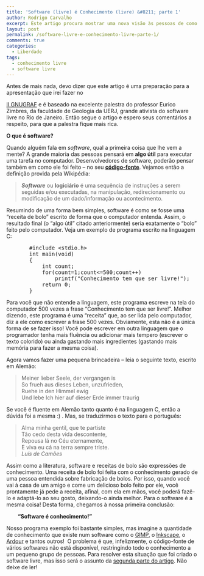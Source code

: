 ```yaml
---
title: 'Software (livre) é Conhecimento (livre) &#8211; parte 1'
author: Rodrigo Carvalho
excerpt: Este artigo procura mostrar uma nova visão às pessoas de como elas enxergam o software. Software também é conhecimento e, como tal, deve ser livre para propiciar o desenvolvimento da humanidade.
layout: post
permalink: /software-livre-e-conhecimento-livre-parte-1/
comments: true
categories:
  - Liberdade
tags:
  - conhecimento livre
  - software livre
---
```

<!-- 		@page { margin: 2cm } 		P { margin-bottom: 0.21cm } -->Antes de mais nada, devo dizer que este artigo é uma preparação para a apresentação que irei fazer no 

<a href="https://gnugraf.org" target="_blank">II GNUGRAF</a> e é baseado na excelente palestra do professor Eurico Zimbres, da faculdade de Geologia da UERJ, grande ativista do software livre no Rio de Janeiro. Então segue o artigo e espero seus comentários a respeito, para que a palestra fique mais rica.

**O que é software?**

<p style="font-weight:normal;">
  Quando alguém fala em <em>software</em>, qual a primeira coisa que lhe vem a mente? A grande maioria das pessoas pensará em <span style="text-decoration:none;"><strong>algo útil</strong></span> para executar uma tarefa no computador. Desenvolvedores de software, poderão pensar também em como ele foi feito – no seu <strong><a href="https://pt.wikipedia.org/wiki/C%C3%B3digo_fonte">código-fonte</a></strong>. Vejamos então a definição provida pela Wikipédia:
</p>

> <p style="font-weight:normal;">
>   <em><strong>Software</strong></em> ou <strong>logiciário</strong> é uma sequência de instruções a serem seguidas e/ou executadas, na manipulação, redirecionamento ou modificação de um dado/informação ou acontecimento.
> </p>

Resumindo de uma forma bem simples, software é como se fosse uma “receita de bolo” escrito de forma que o computador entenda. Assim, o resultado final (o “algo útil” citado anteriormente) seria exatamente o “bolo” feito pelo computador. Veja um exemplo de programa escrito na linguagem C:

<pre style="font-weight:normal;padding-left:60px;">#include &lt;stdio.h&gt;
int main(void)
{
    int count;
    for(count=1;count&lt;=500;count++)
        printf("Conhecimento tem que ser livre!");
    return 0;
}</pre>

<p style="font-weight:normal;">
  Para você que não entende a linguagem, este programa escreve na tela do computador 500 vezes a frase &#8220;Conhecimento tem que ser livre!&#8221;. Melhor dizendo, este programa é uma &#8220;receita&#8221; que, ao ser lida pelo computador, diz a ele como escrever a frase 500 vezes. Obviamente, esta não é a única forma de se fazer isso! Você pode escrever em outra linguagem que o programador tenha mais fluência ou adicionar mais tempero (escrever o texto colorido) ou ainda gastando mais ingredientes (gastando mais memória para fazer a mesma coisa).
</p>

Agora vamos fazer uma pequena brincadeira &#8211; leia o seguinte texto, escrito em Alemão:

> Meiner lieber Seele, der vergangen is  
> So frueh aus dieses Leben, unzufrieden,  
> Ruehe in den Himmel ewig  
> Und lebe Ich hier auf dieser Erde immer traurig

<p style="font-weight:normal;">
  Se você é fluente em Alemão tanto quanto é na linguagem C, então a dúvida foi a mesma :) . Mas, se traduzirmos o texto para o português:
</p>

> Alma minha gentil, que te partiste  
> Tão cedo desta vida descontente,  
> Repousa lá no Céu eternamente,  
> E viva eu cá na terra sempre triste.  
> *Luís de Camões*

<p style="font-weight:normal;">
  Assim como a literatura, software e receitas de bolo são expressões de conhecimento. Uma receita de bolo foi feita com o conhecimento gerado de uma pessoa entendida sobre fabricação de bolos. Por isso, quando você vai à casa de um amigo e come um delicioso bolo feito por ele, você prontamente já pede a receita, afinal, com ela em mãos, você poderá fazê-lo e adaptá-lo ao seu gosto, deixando-o ainda melhor. Para o software é a mesma coisa! Desta forma, chegamos à nossa primeira conclusão:
</p>

<p style="font-weight:normal;padding-left:30px;">
  <strong>&#8220;Software é conhecimento!&#8221;</strong>
</p>

Nosso programa exemplo foi bastante simples, mas imagine a quantidade de conhecimento que existe num software como o <a href="https://www.gimp.org/" target="_blank">GIMP</a>, o [Inkscape][1], o [Ardour][2] e tantos outros!  O problema é que, infelizmente, o código-fonte de vários softwares não está disponível, restringindo todo o conhecimento a um pequeno grupo de pessoas. Para resolver esta situação que foi criado o software livre, mas isso será o assunto da [segunda parte do artigo][3]. Não deixe de ler!

 [1]: https://www.inkscape.org/
 [2]: https://ardour.org/
 [3]: /software-livre-e-conhecimento-livre-parte-2/
